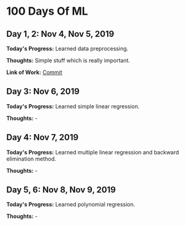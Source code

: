 # 100 Days Of ML

## Day 1, 2: Nov 4, Nov 5, 2019

**Today's Progress:** Learned data preprocessing.

**Thoughts:** Simple stuff which is really important.

**Link of Work:** [Commit](https://github.com/razapoonja/100DaysOfML/commit/43ace079a4fcbc96158da6f0979c20ec3eb6636e)

## Day 3: Nov 6, 2019

**Today's Progress:** Learned simple linear regression.

**Thoughts:** -

## Day 4: Nov 7, 2019

**Today's Progress:** Learned multiple linear regression and backward elimination method.

**Thoughts:** -

## Day 5, 6: Nov 8, Nov 9, 2019

**Today's Progress:** Learned polynomial regression.

**Thoughts:** -